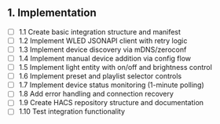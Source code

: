 ## 1. Implementation
- [ ] 1.1 Create basic integration structure and manifest
- [ ] 1.2 Implement WLED JSONAPI client with retry logic
- [ ] 1.3 Implement device discovery via mDNS/zeroconf
- [ ] 1.4 Implement manual device addition via config flow
- [ ] 1.5 Implement light entity with on/off and brightness control
- [ ] 1.6 Implement preset and playlist selector controls
- [ ] 1.7 Implement device status monitoring (1-minute polling)
- [ ] 1.8 Add error handling and connection recovery
- [ ] 1.9 Create HACS repository structure and documentation
- [ ] 1.10 Test integration functionality